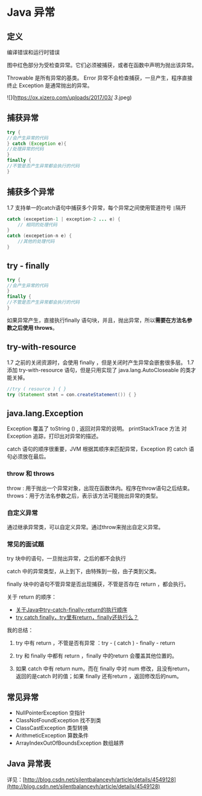 # Java 异常

## 定义
编译错误和运行时错误

图中红色部分为受检查异常。它们必须被捕获，或者在函数中声明为抛出该异常。

Throwable 是所有异常的基类。
Error 异常不会检查捕获，一旦产生，程序直接终止
Exception 是通常抛出的异常。

![](https://ox.xizero.com/uploads/2017/03/ _3_.jpeg)


## 捕获异常
```java
try {
//会产生异常的代码
} catch (Exception e){
//处理异常的代码
}
finally {
//不管是否产生异常都会执行的代码
}
```

## 捕获多个异常
1.7 支持单一的catch语句中捕获多个异常，每个异常之间使用管道符号 `|`隔开
```java
catch (excepetion-1 | exception-2 ... e) {
    // 相同的处理代码
}
catch (excepetion-n e) {
    //其他的处理代码
}
```
## try - finally

```java
try {
//会产生异常的代码
}
finally {
//不管是否产生异常都会执行的代码
}
```
如果异常产生，直接执行finally 语句块，并且，抛出异常，所以**需要在方法名参数之后使用 throws**。

## try-with-resource
1.7 之前的关闭资源时，会使用 finally ，但是关闭时产生异常会嵌套很多层。
1.7 添加 try-with-resource 语句，但是只用实现了 java.lang.AutoCloseable 的类才能关掉。

```java
//try ( resource ) { }
try (Statement stmt = con.createStatement()) { }
```
## java.lang.Exception
Exception 覆盖了 toString () , 返回对异常的说明。
printStackTrace 方法 对 Exception 追踪，打印出对异常的描述。

catch 语句的顺序很重要，JVM 根据其顺序来匹配异常，Exception 的 catch 语句必须放在最后。

### throw 和 throws
throw : 用于抛出一个异常对象，出现在函数体内。程序在throw语句之后结束。
throws：用于方法名参数之后，表示该方法可能抛出异常的类型。

### 自定义异常
通过继承异常类，可以自定义异常。通过throw来抛出自定义异常。

### 常见的面试题

try 块中的语句，一旦抛出异常，之后的都不会执行

catch 中的异常类型，从上到下，由特殊到一般，由子类到父类。

finally 块中的语句不管异常是否出现捕获，不管是否存在 return ，都会执行。

关于 return 的顺序：
- [关于Java中try-catch-finally-return的执行顺序](http://qing0991.blog.51cto.com/1640542/1387200)
-  [try catch finally，try里有return，finally还执行么？](https://github.com/HotBitmapGG/AndroidInterview/blob/master/java/%5BJava%5D%20try%20catch%20finally%EF%BC%8Ctry%E9%87%8C%E6%9C%89return%EF%BC%8Cfinally%E8%BF%98%E6%89%A7%E8%A1%8C%E4%B9%88%EF%BC%9F.md)

我的总结：
1. try 中有 return ，不管是否有异常 ：try - ( catch ) - finally - return

2. try 和 finally 中都有 return ，finally 中的return 会覆盖其他位置的。

3. 如果 catch 中有 return num，而在 finally 中对 num 修改，且没有return，返回的是catch 时的值；如果 finally 还有return ，返回修改后的num。

## 常见异常
- NullPointerException 空指针
- ClassNotFoundException  找不到类
- ClassCastException   类型转换
- ArithmeticException   算数条件
- ArrayIndexOutOfBoundsException  数组越界

## Java 异常表

详见：[http://blog.csdn.net/silentbalanceyh/article/details/4549128](http://blog.csdn.net/silentbalanceyh/article/details/4549128)


